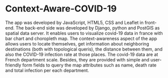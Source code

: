 # Context-Aware-COVID-19
The app was developed by JavaScript, HTML5, CSS and Leaflet in front-end. The back-end side was developed by Django, python and PostGIS as spatial data server. It enables users to visualize covid-19 data in france with bar chart and choropleth map. The context-awareness aspect of the app allows users to locate themselves, get information about neighboring destinations (both with topological queris), the distance between them, and also the COVID-19 infection rate at those places. The covid-19 data are at French department scale. Besides, they are provided with simple and user-friendly form fields to query the map attributes such as name, death rate and total infection per each department. 
